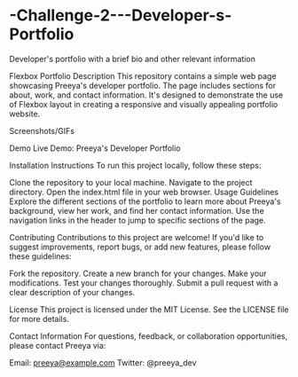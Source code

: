 # -Challenge-2---Developer-s-Portfolio
Developer's portfolio with a brief bio and other relevant information


Flexbox Portfolio
Description
This repository contains a simple web page showcasing Preeya's developer portfolio. The page includes sections for about, work, and contact information. It's designed to demonstrate the use of Flexbox layout in creating a responsive and visually appealing portfolio website.

Screenshots/GIFs

Demo
Live Demo: Preeya's Developer Portfolio

Installation Instructions
To run this project locally, follow these steps:

Clone the repository to your local machine.
Navigate to the project directory.
Open the index.html file in your web browser.
Usage Guidelines
Explore the different sections of the portfolio to learn more about Preeya's background, view her work, and find her contact information. Use the navigation links in the header to jump to specific sections of the page.

Contributing
Contributions to this project are welcome! If you'd like to suggest improvements, report bugs, or add new features, please follow these guidelines:

Fork the repository.
Create a new branch for your changes.
Make your modifications.
Test your changes thoroughly.
Submit a pull request with a clear description of your changes.

License
This project is licensed under the MIT License. See the LICENSE file for more details.

Contact Information
For questions, feedback, or collaboration opportunities, please contact Preeya via:

Email: preeya@example.com
Twitter: @preeya_dev
